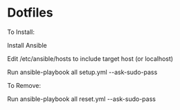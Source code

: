 # Dotfiles
To Install:

  Install Ansible

  Edit /etc/ansible/hosts to include target host (or localhost)

  Run ansible-playbook all setup.yml --ask-sudo-pass

To Remove:

  Run ansible-playbook all reset.yml --ask-sudo-pass

